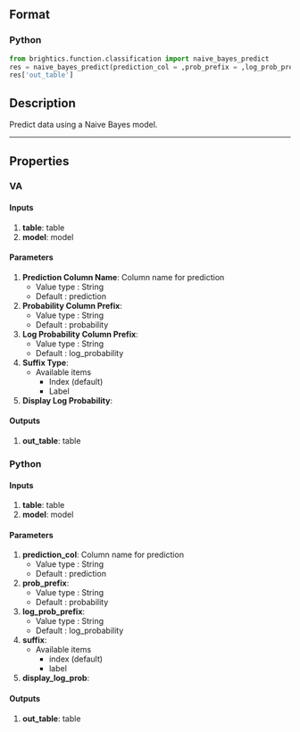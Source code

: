 ## Format
### Python
```python
from brightics.function.classification import naive_bayes_predict
res = naive_bayes_predict(prediction_col = ,prob_prefix = ,log_prob_prefix = ,suffix = ,display_log_prob = )
res['out_table']
```

## Description
Predict data using a Naive Bayes model.

---

## Properties
### VA
#### Inputs
1. **table**: table
2. **model**: model

#### Parameters
1. **Prediction Column Name**: Column name for prediction
   - Value type : String
   - Default : prediction
2. **Probability Column Prefix**: 
   - Value type : String
   - Default : probability
3. **Log Probability Column Prefix**: 
   - Value type : String
   - Default : log_probability
4. **Suffix Type**: 
   - Available items
      - Index (default)
      - Label
5. **Display Log Probability**: 

#### Outputs
1. **out_table**: table

### Python
#### Inputs
1. **table**: table
2. **model**: model

#### Parameters
1. **prediction_col**: Column name for prediction
   - Value type : String
   - Default : prediction
2. **prob_prefix**: 
   - Value type : String
   - Default : probability
3. **log_prob_prefix**: 
   - Value type : String
   - Default : log_probability
4. **suffix**: 
   - Available items
      - index (default)
      - label
5. **display_log_prob**: 

#### Outputs
1. **out_table**: table

